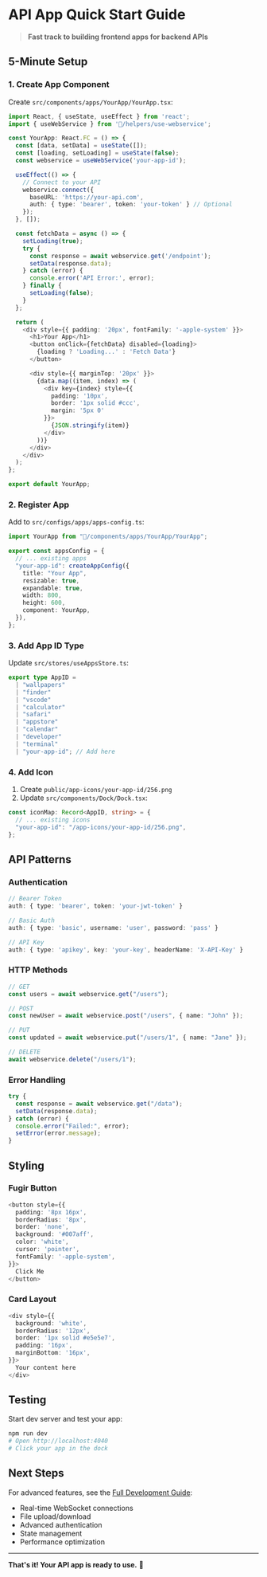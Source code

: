 # API App Quick Start Guide

> **Fast track to building frontend apps for backend APIs**

## 5-Minute Setup

### 1. Create App Component

Create `src/components/apps/YourApp/YourApp.tsx`:

```typescript
import React, { useState, useEffect } from 'react';
import { useWebService } from '🍎/helpers/use-webservice';

const YourApp: React.FC = () => {
  const [data, setData] = useState([]);
  const [loading, setLoading] = useState(false);
  const webservice = useWebService('your-app-id');

  useEffect(() => {
    // Connect to your API
    webservice.connect({
      baseURL: 'https://your-api.com',
      auth: { type: 'bearer', token: 'your-token' } // Optional
    });
  }, []);

  const fetchData = async () => {
    setLoading(true);
    try {
      const response = await webservice.get('/endpoint');
      setData(response.data);
    } catch (error) {
      console.error('API Error:', error);
    } finally {
      setLoading(false);
    }
  };

  return (
    <div style={{ padding: '20px', fontFamily: '-apple-system' }}>
      <h1>Your App</h1>
      <button onClick={fetchData} disabled={loading}>
        {loading ? 'Loading...' : 'Fetch Data'}
      </button>

      <div style={{ marginTop: '20px' }}>
        {data.map((item, index) => (
          <div key={index} style={{
            padding: '10px',
            border: '1px solid #ccc',
            margin: '5px 0'
          }}>
            {JSON.stringify(item)}
          </div>
        ))}
      </div>
    </div>
  );
};

export default YourApp;
```

### 2. Register App

Add to `src/configs/apps/apps-config.ts`:

```typescript
import YourApp from "🍎/components/apps/YourApp/YourApp";

export const appsConfig = {
  // ... existing apps
  "your-app-id": createAppConfig({
    title: "Your App",
    resizable: true,
    expandable: true,
    width: 800,
    height: 600,
    component: YourApp,
  }),
};
```

### 3. Add App ID Type

Update `src/stores/useAppsStore.ts`:

```typescript
export type AppID =
  | "wallpapers"
  | "finder"
  | "vscode"
  | "calculator"
  | "safari"
  | "appstore"
  | "calendar"
  | "developer"
  | "terminal"
  | "your-app-id"; // Add here
```

### 4. Add Icon

1. Create `public/app-icons/your-app-id/256.png`
2. Update `src/components/Dock/Dock.tsx`:

```typescript
const iconMap: Record<AppID, string> = {
  // ... existing icons
  "your-app-id": "/app-icons/your-app-id/256.png",
};
```

## API Patterns

### Authentication

```typescript
// Bearer Token
auth: { type: 'bearer', token: 'your-jwt-token' }

// Basic Auth
auth: { type: 'basic', username: 'user', password: 'pass' }

// API Key
auth: { type: 'apikey', key: 'your-key', headerName: 'X-API-Key' }
```

### HTTP Methods

```typescript
// GET
const users = await webservice.get("/users");

// POST
const newUser = await webservice.post("/users", { name: "John" });

// PUT
const updated = await webservice.put("/users/1", { name: "Jane" });

// DELETE
await webservice.delete("/users/1");
```

### Error Handling

```typescript
try {
  const response = await webservice.get("/data");
  setData(response.data);
} catch (error) {
  console.error("Failed:", error);
  setError(error.message);
}
```

## Styling

### Fugir Button

```typescript
<button style={{
  padding: '8px 16px',
  borderRadius: '8px',
  border: 'none',
  background: '#007aff',
  color: 'white',
  cursor: 'pointer',
  fontFamily: '-apple-system',
}}>
  Click Me
</button>
```

### Card Layout

```typescript
<div style={{
  background: 'white',
  borderRadius: '12px',
  border: '1px solid #e5e5e7',
  padding: '16px',
  marginBottom: '16px',
}}>
  Your content here
</div>
```

## Testing

Start dev server and test your app:

```bash
npm run dev
# Open http://localhost:4040
# Click your app in the dock
```

## Next Steps

For advanced features, see the [Full Development Guide](./FRONTEND_APP_DEVELOPMENT.md):

- Real-time WebSocket connections
- File upload/download
- Advanced authentication
- State management
- Performance optimization

---

**That's it! Your API app is ready to use.** 🎉

